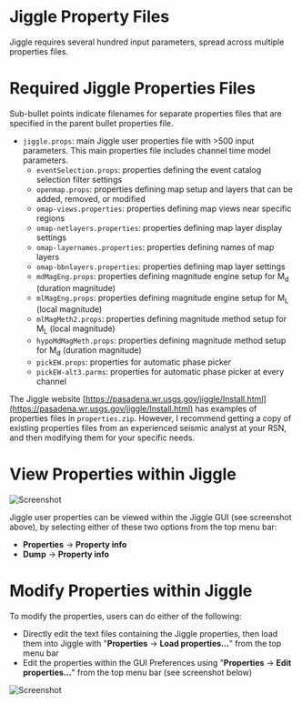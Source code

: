 # Jiggle Property Files

Jiggle requires several hundred input parameters, spread across multiple
properties files. 

# Required Jiggle Properties Files

Sub-bullet points indicate filenames for separate properties files that are
specified in the parent bullet properties file.

* `jiggle.props`: main Jiggle user properties file with >500 input parameters. This main properties file includes channel time model parameters.
  * `eventSelection.props`: properties defining the event catalog selection filter settings
  * `openmap.props`: properties defining map setup and layers that can be added, removed, or modified
  * `omap-views.properties`: properties defining map views near specific regions
  * `omap-netlayers.properties`: properties defining map layer display settings
  * `omap-layernames.properties`: properties defining names of map layers
  * `omap-bbnlayers.properties`: properties defining map layer settings
  * `mdMagEng.props`: properties defining magnitude engine setup for M<sub>d</sub> (duration magnitude)
  * `mlMagEng.props`: properties defining magnitude engine setup for M<sub>L</sub> (local magnitude)
  * `mlMagMeth2.props`: properties defining magnitude method setup for M<sub>L</sub> (local magnitude)
  * `hypoMdMagMeth.props`: properties defining magnitude method setup for M<sub>d</sub> (duration magnitude)
  * `pickEW.props`: properties for automatic phase picker
  * `pickEW-alt3.parms`: properties for automatic phase picker at every channel

The Jiggle website
[https://pasadena.wr.usgs.gov/jiggle/Install.html](https://pasadena.wr.usgs.gov/jiggle/Install.html)
has examples of properties files in `properties.zip`. However, I recommend
getting a copy of existing properties files from an experienced seismic analyst
at your RSN, and then modifying them for your specific needs.

# View Properties within Jiggle

![Screenshot](img/jiggle_view_properties.png)

Jiggle user properties can be viewed within the Jiggle GUI (see screenshot
above), by selecting either of these two options from the top menu bar:

*  <b>Properties</b> &rarr; <b>Property info</b>
*  <b>Dump</b> &rarr; <b>Property info</b>

# Modify Properties within Jiggle

To modify the properties, users can do either of the following:

* Directly edit the text files containing the Jiggle properties, then load them
into Jiggle with "<b>Properties</b> &rarr; <b>Load properties...</b>"
from the top menu bar
* Edit the properties within the GUI Preferences using "<b>Properties</b>
&rarr; <b>Edit properties...</b>" from the top menu bar (see screenshot
below)

![Screenshot](img/properties_preferences.png)
